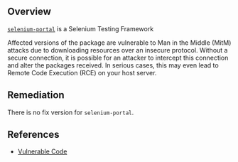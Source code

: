 ## Overview
[`selenium-portal`](https://www.npmjs.com/package/selenium-portal) is a Selenium Testing Framework

Affected versions of the package are vulnerable to Man in the Middle (MitM) attacks due to downloading resources over an insecure protocol. Without a secure connection, it is possible for an attacker to intercept this connection and alter the packages received. In serious cases, this may even lead to Remote Code Execution (RCE) on your host server.

## Remediation
There is no fix version for `selenium-portal`.

## References
- [Vulnerable Code](https://github.com/selenium-portal/portal/blob/af77a3986f36c35397098934bdfa32307514db0a/bin/scripts/preinstall.sh#L6)
